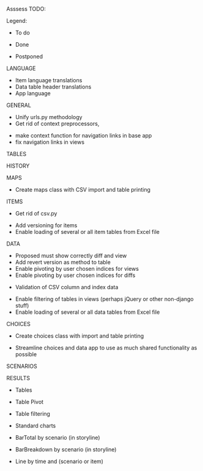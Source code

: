 Asssess TODO:

Legend:
- To do
+ Done
* Postponed

LANGUAGE
- Item language translations
- Data table header translations
- App language 

GENERAL
+ Unify urls.py methodology
+ Get rid of context preprocessors, 
- make context function for navigation links in base app 
- fix navigation links in views

TABLES

HISTORY

MAPS
- Create maps class with CSV import and table printing

ITEMS
- Get rid of csv.py
* Add versioning for items
* Enable loading of several or all item tables from Excel file
 
DATA
+ Proposed must show correctly diff and view
+ Add revert version as method to table
+ Enable pivoting by user chosen indices for views
+ Enable pivoting by user chosen indices for diffs 
- Validation of CSV column and index data
* Enable filtering of tables in views (perhaps jQuery or other non-django stuff)
* Enable loading of several or all data tables from Excel file

CHOICES
+ Create choices class with import and table printing
- Streamline choices and data app to use as much shared functionality as possible

SCENARIOS


RESULTS
- Tables
- Table Pivot 
- Table filtering

- Standard charts
- BarTotal by scenario (in storyline)
- BarBreakdown by scenario (in storyline)
- Line by time and (scenario or item)

